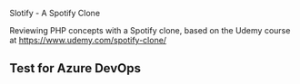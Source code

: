Slotify - A Spotify Clone

Reviewing PHP concepts with a Spotify clone, based on the Udemy course at https://www.udemy.com/spotify-clone/

## Test for Azure DevOps